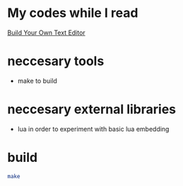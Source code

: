 # My codes while I read 
[Build Your Own Text Editor](https://viewsourcecode.org/snaptoken/kilo/)
# neccesary tools
* make to build
# neccesary external libraries
* lua in order to experiment with basic lua embedding
# build
```bash
make
```

